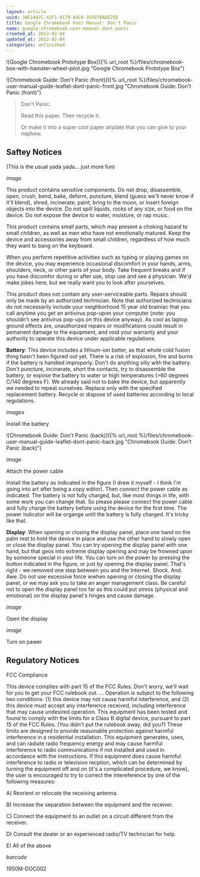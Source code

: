 ```yaml
---
layout: article
uuid: 3AE1447C-41F1-4179-A4C6-355070AEE25D
title: Google Chromebook User Manual: Don't Panic
name: google-chromebook-user-manual-dont-panic
created_at: 2012-02-04
updated_at: 2012-02-04
categories: unfinished
---
```


![Google Chromebook Prototype Box]({% url_root %}/files/chromebook-box-with-hamster-wheel-pilot.jpg "Google Chromebook Prototype Box")

![Chromebook Guide: Don't Panic (front)]({% url_root %}/files/chromebook-user-manual-guide-leaflet-dont-panic-front.jpg "Chromebook Guide: Don't Panic (front)")

> Don't Panic.
>
> Read this paper. Then recycle it.
>
> Or make it into a super cool paper airplate that you can give to your nephew.

Saftey Notices
---
(This is the usual yada yada... just more fun)

*image*

This product contains sensitive components. Do not drop, disassemble, open, crush,
bend, bake, deform, puncture, blend (guess we'll never know if it'll blend), shred,
incinerate, paint, bring to the moon, or insert foreign objects into the device. Do not
spill liquids, rocks of any size, or food on the device. Do not expose the device to
water, moisture, or rap music.

This product contains small parts, which may present a choking hazard to small
children, as well as men who have not emotionally matured. Keep the device and
accessories away from small children, regardless of how much they want to bang on
the keyboard.

When you perform repetitive activities such as typing or playing games on the device,
you may experience occasional discomfort in your hands, arms, shoulders, neck, or
other parts of your body. Take frequent breaks and if you have discomfor during or
after use, stop use and see a physician. We'd make jokes here, but we really want you
to look after yourselves.

This product does not contain any user-serviceable parts. Repairs should only be
made by an authorized technician. Note that authorized technicians do not necessarily
include your neighborhood 15 year old brainiac that you call anytime you get an
antivirus pop-upon your computer (note: you shouldn't see antivirus pop-ups on this
device anyway). As cool as laptop ground effects are, unauthorized repairs or
modifications could result in pemanent damage to the equipment, and void your
warranty and your authority to operate this device under applicable regulations.

**Battery**: This device includes a lithium-ion batter, as that whole cold fusion thing
hasn't been figured out yet. There is a risk of explosion, fire and burns if the battery is
handled improperly. Don't do anything silly with the battery. Don't puncture,
incinerate, short the contacts, try to disassemble the battery, or expose the battery to
water or high temperatures (>60 degrees C/140 degrees F). We already said not to
bake the device, but apparently we needed to repeat ourselves. Replace only with the
specified replacement battery. Recycle or dispose of used batteries according to local
regulations.

*images*

Install the battery

![Chromebook Guide: Don't Panic (back)]({% url_root %}/files/chromebook-user-manual-guide-leaflet-dont-panic-back.jpg "Chromebook Guide: Don't Panic (back)")

*image*

Attach the power cable

Install the battery as indicated in the figure (I drew it myself - I think I'm going into art
after being a copy editor). Then connect the power cable as indicated. The battery is
not fully charged, but, like most things in life, with some work you can change that. So
please please connect the power cable and fully charge the battery before using the
device for the first time. The power indicator will be organge until the battery is fully
charged. It's tricky like that.

**Display**: When opening or closing the display panel, place one hand on the palm rest
to hold the device in place and use the other hand to slowly open or close the display
panel. You can try opening the display panel with one hand, but that geos into
extreme display opening and may be frowned upon by someone special in your life.
You can turn on the power by pressing the button indicated in the figure, or just by
opening the display panel. That's right - we removed one step between you and the
Internet. Shock. And. Awe. Do not use excessive force wwhen opening or closing the
display panel, or we may ask you to take an anger management class. Be careful not
to open the display panel too far as this could put stress (physical and emotional) on
the display panel's hinges and cause damage.

*image*

Open the display

*image*

Turn on pawer

Regulatory Notices
---

FCC Compliance

This device complies with part 15 of the FCC Rules. Don't worry, we'll wait for you to
get your FCC rulebook out. ... Operation is subject to the following two conditions: (1)
this device may not cause harmful interference, and (2) this device must accept any
interference received, including interference that may cause undesired operation. This
equipment has been tested and found to comply with the limits for a Class B digital
device, pursuant to part 15 of the FCC Rules. (You didn't put the rulebook away, did
you?) These limits are designed to provide reasonable protection against harmful
interference in a residential installation. This equipment generates, uses, and can
radiate radio frequency energy and may cause harmful interference to radio
communications if not installed and used in accordance with the instructions. If this
equipment does cause harmful interference to radio or television recption, which can
be determined by turning the equipment off and on (it's a complicated procedure, we
know), the user is encouraged to try to correct the intereference by one of the following measures:

A) Reorient or relocate the receiving antenna.

B) Increase the separation between the equipment and the receiver.

C) Connect the equipment to an outlet on a circuit different from the receiver.

D) Consult the dealer or an experienced radio/TV technician for help.

E) All of the above

*barcode*

1950M-DOC002
